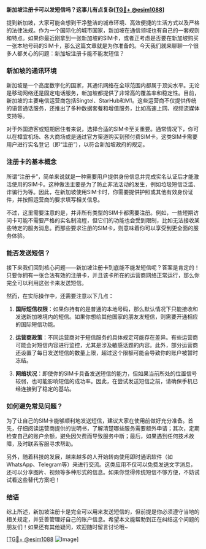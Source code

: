**新加坡注册卡可以发短信吗？这事儿有点复杂[[TG💪+ @esim1088](https://t.me/s/esim1088)]**

提到新加坡，大家可能会想到干净整洁的城市环境、高效便捷的生活方式以及严格的法律法规。作为一个国际化的城市国家，新加坡在通信领域也有自己的一套规则和特点。如果你最近刚拿到一张新加坡的SIM卡，或者正考虑是否要在新加坡购买一张本地号码的SIM卡，那么这篇文章就是为你准备的。今天我们就来聊聊一个很多人都关心的问题：新加坡注册卡能不能发短信？

### 新加坡的通讯环境

新加坡是一个高度数字化的国家，其通讯网络在全球范围内都属于顶尖水平。无论是移动网络还是固定电话服务，新加坡都提供了非常高的覆盖率和稳定性。目前，新加坡的主要电信运营商包括Singtel、StarHub和M1。这些运营商不仅提供传统的语音通话服务，还推出了多种数据套餐和增值服务，比如高速上网、视频流媒体支持等。

对于外国游客或短期居住者来说，选择合适的SIM卡至关重要。通常情况下，你可以在樟宜机场、各大商场或是通过官方渠道购买到预付费SIM卡。这类SIM卡需要用户进行实名登记（即“注册”），以符合新加坡政府的规定。

### 注册卡的基本概念

所谓“注册卡”，简单来说就是一种需要用户提供身份信息并完成实名认证后才能激活使用的SIM卡。这种做法主要是为了防止非法活动的发生，例如垃圾短信泛滥、诈骗行为等。因此，在新加坡使用SIM卡时，你需要提供护照或其他有效身份证件，并按照运营商的要求填写相关信息。

不过，这里需要注意的是，并非所有类型的SIM卡都需要注册。例如，一些短期访问卡可能不需要严格的实名制流程，但它们的功能也会受到限制，比如无法接收某些特定的服务消息。而那些要求注册的SIM卡，则意味着你可以享受到更全面的服务体验。

### 能否发送短信？

接下来我们回到核心问题——新加坡注册卡到底能不能发短信呢？答案是肯定的！只要你拥有一张合法有效的注册卡，并且该卡所在的运营商网络正常运行，那么你完全可以利用这张卡来发送短信。

然而，在实际操作中，还需要注意以下几点：

1. **国际短信权限**：如果你持有的是普通的本地号码，那么默认情况下只能接收和发送新加坡境内的短信。如果你想给其他国家的朋友发短信，则需要开通相应的国际短信功能。
   
2. **运营商政策**：不同运营商对于短信服务的具体规定可能存在差异。有些运营商可能会对短信内容进行监控，尤其是涉及敏感话题的内容。此外，部分运营商还设置了每日发送短信的数量上限，超过这个限额可能会导致你的账户被暂时冻结。

3. **网络状况**：即使你的SIM卡具备发送短信的能力，但如果当前所处的位置信号较弱，也可能影响短信的成功率。因此，在尝试发送短信之前，请确保手机已经连接到了稳定的基站。

### 如何避免常见问题？

为了让自己的SIM卡能够顺利地发送短信，建议大家在使用前做好充分准备。首先，仔细阅读运营商提供的说明书，了解清楚哪些服务需要额外申请；其次，定期检查自己的账户余额，避免因欠费而导致服务中断；最后，如果遇到任何技术故障，及时联系客服寻求帮助。

另外，随着科技的发展，越来越多的人开始转向使用即时通讯软件（如WhatsApp、Telegram等）来进行交流。这类应用不仅可以免费发送文字消息，还可以分享图片、视频等多种形式的信息。如果你觉得传统短信不够方便，不妨试试看这些替代方案吧！

### 结语

综上所述，新加坡注册卡是完全可以用来发送短信的，但前提是你必须遵守当地的相关规定，并妥善管理好自己的账户信息。希望本文能帮助到正在纠结这个问题的朋友们！如果还有其他疑问，欢迎随时留言讨论哦~

[[TG💪+ @esim1088](https://t.me/s/esim1088) ![Image](https://i.postimg.cc/4NQfJmqS/Snipaste-2025-05-13-00-14-12.png)]